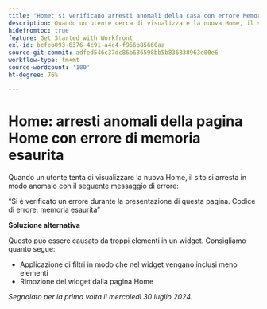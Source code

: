 ```yaml
---
title: "Home: si verificano arresti anomali della casa con errore Memoria insufficiente"
description: Quando un utente cerca di visualizzare la nuova Home, il sito si blocca con un messaggio di errore. È disponibile una soluzione alternativa.
hidefromtoc: true
feature: Get Started with Workfront
exl-id: befeb093-6376-4c91-a4c4-f956b85660aa
source-git-commit: adfed546c37dc86b686598bb5b836838963e00e6
workflow-type: tm+mt
source-wordcount: '100'
ht-degree: 76%

---
```


# Home: arresti anomali della pagina Home con errore di memoria esaurita

Quando un utente tenta di visualizzare la nuova Home, il sito si arresta in modo anomalo con il seguente messaggio di errore:

“Si è verificato un errore durante la presentazione di questa pagina. Codice di errore: memoria esaurita”

**Soluzione alternativa**

Questo può essere causato da troppi elementi in un widget. Consigliamo quanto segue:

* Applicazione di filtri in modo che nel widget vengano inclusi meno elementi
* Rimozione del widget dalla pagina Home

_Segnalato per la prima volta il mercoledì 30 luglio 2024._
